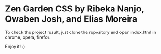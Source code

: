 # Zen Garden CSS by Ribeka Nanjo, Qwaben Josh, and Elias Moreira

To check the project result, just clone the repository and open index.html in chrome, opera, firefox.

Enjoy it! :)
